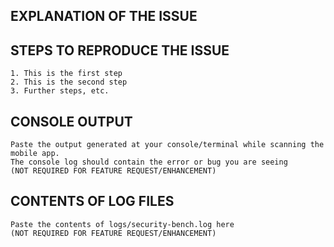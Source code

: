 <!-- ## IMPORTANT -->
<!-- Issues are ONLY for reporting bugs and feature requests. 
-->
## EXPLANATION OF THE ISSUE

<!-- What happens, under which versions, under what conditions, when, and what were you expecting instead. -->

## STEPS TO REPRODUCE THE ISSUE

```
1. This is the first step
2. This is the second step
3. Further steps, etc.
```

## CONSOLE OUTPUT

```
Paste the output generated at your console/terminal while scanning the mobile app.
The console log should contain the error or bug you are seeing
(NOT REQUIRED FOR FEATURE REQUEST/ENHANCEMENT)
```

## CONTENTS OF LOG FILES

```
Paste the contents of logs/security-bench.log here
(NOT REQUIRED FOR FEATURE REQUEST/ENHANCEMENT)
```

<!--
BEFORE POSTING YOUR ISSUE/BUG
- These comments won't show up when you submit the issue.
- GitHub issues are only to submit bugs and feature requests. 
- If you have questions, use our Gitter channel https://gitter.im/simplycubed/Lobby.
- Reproduce issue in the latest master and try to add as much detail as possible.
- If you're requesting a new feature/enhancement, explain why you'd like it to be added and it's importance.
- Search this repository (top of the page) for the issue and it has not been fixed or reported already.
- Once you open a bug, you should also provide additional information if requested. 
- Failure to do so in 25 days will result in closure of the bug without further communication.
-->
